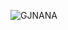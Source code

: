 ![GJNANA](https://github.com/GabrielNonnemacher/lib-component-gjnana/assets/87139289/7785d0c1-911c-40f1-ada3-cce403ff99eb)


